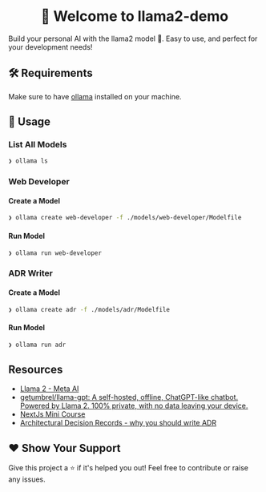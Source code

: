 <p>
<h1 align="center">👋 Welcome to llama2-demo</h1>
  Build your personal AI with the llama2 model 🤖. Easy to use, and perfect for your development needs!
</p>

## 🛠 Requirements

Make sure to have [ollama](https://github.com/jmorganca/ollama) installed on your machine.

## 🚀 Usage

### List All Models

```sh
❯ ollama ls
```

### Web Developer

#### Create a Model

```sh
❯ ollama create web-developer -f ./models/web-developer/Modelfile
```

#### Run Model

```sh
❯ ollama run web-developer
```

### ADR Writer

#### Create a Model

```sh
❯ ollama create adr -f ./models/adr/Modelfile
```

#### Run Model

```sh
❯ ollama run adr
```

## Resources

- [Llama 2 - Meta AI](https://ai.meta.com/llama/)
- [getumbrel/llama-gpt: A self-hosted, offline, ChatGPT-like chatbot. Powered by Llama 2. 100% private, with no data leaving your device.](https://github.com/getumbrel/llama-gpt)
- [NextJs Mini Course](https://www.youtube.com/playlist?list=PLOdXIcVPTyB_2IiS36upNkEw2fLhyb5D6)
- [Architectural Decision Records - why you should write ADR](https://youtu.be/EhsBVGDWTxs)

## ❤️ Show Your Support

Give this project a ⭐️ if it's helped you out! Feel free to contribute or raise any issues.

